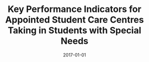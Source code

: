 ---
layout: post
title:  "Key Performance Indicators for Appointed Student Care Centres Taking in Students with Special Needs"
date:   2017-01-01
file_url: "/files/resources/publications/KPIs_for_appointed_SSCC.pdf"
---